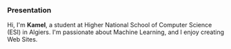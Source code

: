 ### Presentation
Hi, I'm **Kamel**,
a student at Higher National School of Computer Science (ESI) in Algiers.
I'm passionate about Machine Learning, and I enjoy creating Web Sites.

<!---
kamel-yamani/kamel-yamani is a ✨ special ✨ repository because its `README.md` (this file) appears on your GitHub profile.
You can click the Preview link to take a look at your changes.
--->
